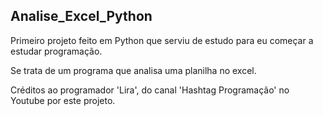 ## Analise_Excel_Python
Primeiro projeto feito em Python que serviu de estudo para eu começar a estudar programação.

Se trata de um programa que analisa uma planilha no excel.

Créditos ao programador 'Lira', do canal 'Hashtag Programação' no Youtube por este projeto.
